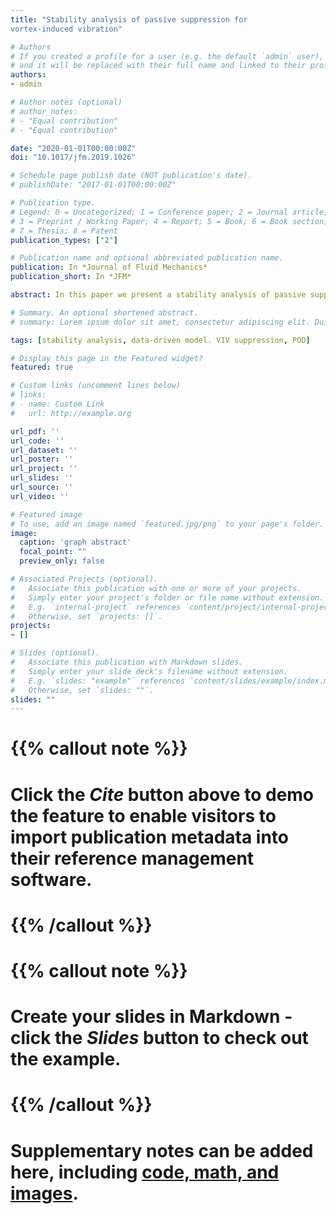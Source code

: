 ```yaml
---
title: "Stability analysis of passive suppression for
vortex-induced vibration"

# Authors
# If you created a profile for a user (e.g. the default `admin` user), write the username (folder name) here 
# and it will be replaced with their full name and linked to their profile.
authors:
- admin

# Author notes (optional)
# author_notes:
# - "Equal contribution"
# - "Equal contribution"

date: "2020-01-01T00:00:00Z"
doi: "10.1017/jfm.2019.1026"

# Schedule page publish date (NOT publication's date).
# publishDate: "2017-01-01T00:00:00Z"

# Publication type.
# Legend: 0 = Uncategorized; 1 = Conference paper; 2 = Journal article;
# 3 = Preprint / Working Paper; 4 = Report; 5 = Book; 6 = Book section;
# 7 = Thesis; 8 = Patent
publication_types: ["2"]

# Publication name and optional abbreviated publication name.
publication: In *Journal of Fluid Mechanics*
publication_short: In *JFM*

abstract: In this paper we present a stability analysis of passive suppression devices for the vortex-induced vibration (VIV) in the laminar flow condition. A data-driven model reduction approach based on the eigensystem realization algorithm is used to construct a reduced-order model in a state-space format. From the stability analysis of the coupled system, two modes are found to be dominant in the phenomenon of self-sustained VIV namely, the wake mode, with frequency close to that of the wake flow behind a stationary cylinder; and the structure mode, with frequency close to the natural frequency of the elastically mounted cylinder. The present study illustrates that VIV can be suppressed by altering the structure mode via shifting of the eigenvalues from the unstable to the stable region. This finding is realized through the simulations of passive control devices, such as fairings and connected-C devices, wherein the presence of appendages breaks the self-sustenance of the wake–body interaction cycle. A detailed proper orthogonal decomposition analysis is employed to quantify the effect of a fairing on the complex interaction between the wake features. From the assessment of the stability characteristics of appendages, the behaviour of a connected-C device is found to be similar to that of a fairing, and the trajectories of the eigenspectrum are nearly identical, while the eigenspectrum of the cylinder–splitter arrangement indicates a galloping behaviour at higher reduced velocities. Finally, we introduce a stability function to characterize the influence of geometric parameters on VIV suppression.

# Summary. An optional shortened abstract.
# summary: Lorem ipsum dolor sit amet, consectetur adipiscing elit. Duis posuere tellus ac convallis placerat. Proin tincidunt magna sed ex sollicitudin condimentum.

tags: [stability analysis, data-driven model. VIV suppression, POD]

# Display this page in the Featured widget?
featured: true

# Custom links (uncomment lines below)
# links:
# - name: Custom Link
#   url: http://example.org

url_pdf: ''
url_code: ''
url_dataset: ''
url_poster: ''
url_project: ''
url_slides: ''
url_source: ''
url_video: ''

# Featured image
# To use, add an image named `featured.jpg/png` to your page's folder. 
image:
  caption: 'graph abstract'
  focal_point: ""
  preview_only: false

# Associated Projects (optional).
#   Associate this publication with one or more of your projects.
#   Simply enter your project's folder or file name without extension.
#   E.g. `internal-project` references `content/project/internal-project/index.md`.
#   Otherwise, set `projects: []`.
projects:
- []

# Slides (optional).
#   Associate this publication with Markdown slides.
#   Simply enter your slide deck's filename without extension.
#   E.g. `slides: "example"` references `content/slides/example/index.md`.
#   Otherwise, set `slides: ""`.
slides: ""
---
```


# {{% callout note %}}
# Click the *Cite* button above to demo the feature to enable visitors to import publication metadata into their reference management software.
# {{% /callout %}}

# {{% callout note %}}
# Create your slides in Markdown - click the *Slides* button to check out the example.
# {{% /callout %}}

# Supplementary notes can be added here, including [code, math, and images](https://wowchemy.com/docs/writing-markdown-latex/).
